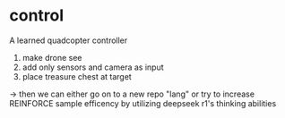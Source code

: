 # control
A learned quadcopter controller

1. make drone see
2. add only sensors and camera as input
3. place treasure chest at target

-> then we can either go on to a new repo "lang"
or try to increase REINFORCE sample efficency by utilizing deepseek r1's thinking abilities